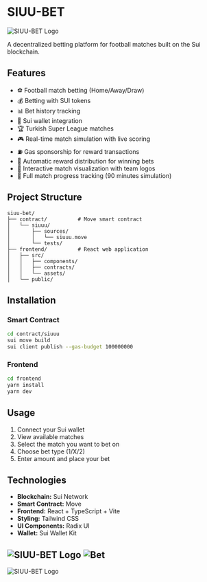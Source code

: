 # SIUU-BET

![SIUU-BET Logo](https://i.imgur.com/8Ls4GyM.jpeg)

A decentralized betting platform for football matches built on the Sui blockchain.

## Features

- ⚽ Football match betting (Home/Away/Draw)
- 💰 Betting with SUI tokens
- 📊 Bet history tracking
- 🔐 Sui wallet integration
- 🏆 Turkish Super League matches
- 🎮 Real-time match simulation with live scoring
- ⛽ Gas sponsorship for reward transactions
- 🎯 Automatic reward distribution for winning bets
- 📱 Interactive match visualization with team logos
- 🏁 Full match progress tracking (90 minutes simulation)

## Project Structure

```
siuu-bet/
├── contract/          # Move smart contract
│   └── siuuu/
│       ├── sources/
│       │   └── siuuu.move
│       └── tests/
├── frontend/          # React web application  
│   ├── src/
│   │   ├── components/
│   │   ├── contracts/
│   │   └── assets/
│   └── public/
```

## Installation

### Smart Contract

```bash
cd contract/siuuu
sui move build
sui client publish --gas-budget 100000000
```

### Frontend

```bash
cd frontend
yarn install
yarn dev
```

## Usage

1. Connect your Sui wallet
2. View available matches
3. Select the match you want to bet on
4. Choose bet type (1/X/2)
5. Enter amount and place your bet

## Technologies

- **Blockchain:** Sui Network
- **Smart Contract:** Move
- **Frontend:** React + TypeScript + Vite
- **Styling:** Tailwind CSS
- **UI Components:** Radix UI
- **Wallet:** Sui Wallet Kit

![SIUU-BET Logo](https://i.imgur.com/GR81ahh.png)
![Bet](https://i.imgur.com/N7IDNaK.png)
---
![SIUU-BET Logo](https://i.imgur.com/8Ls4GyM.jpeg)

